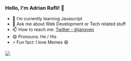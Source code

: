 ### Hello, I'm Adrian Rafli! 👋

- 🌱 I’m currently learning Javascript
- 💬 Ask me about Web Development or Tech related stuff
- 📫 How to reach me: [Twitter - @ianxven](https://twitter.com/ianxven)
- 😄 Pronouns: He / His
- ⚡ Fun fact: I love Memes 😄

<img src="https://github-readme-stats.vercel.app/api?username=AdrianRafli&&show_icons=true&title_color=ffffff&icon_color=ffd369&text_color=eeeeee&bg_color=222831">
